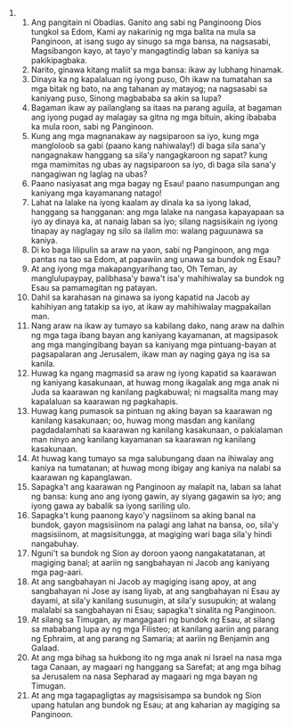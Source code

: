 <ol>
  <li>
    <ol>
      <li>Ang pangitain ni Obadias. Ganito ang sabi ng Panginoong Dios tungkol sa Edom, Kami ay nakarinig ng mga balita na mula sa Panginoon, at isang sugo ay sinugo sa mga bansa, na nagsasabi, Magsibangon kayo, at tayo'y mangagtindig laban sa kaniya sa pakikipagbaka.</li>
      <li>Narito, ginawa kitang maliit sa mga bansa: ikaw ay lubhang hinamak.</li>
      <li>Dinaya ka ng kapalaluan ng iyong puso, Oh ikaw na tumatahan sa mga bitak ng bato, na ang tahanan ay matayog; na nagsasabi sa kaniyang puso, Sinong magbababa sa akin sa lupa?</li>
      <li>Bagaman ikaw ay pailanglang sa itaas na parang aguila, at bagaman ang iyong pugad ay malagay sa gitna ng mga bituin, aking ibababa ka mula roon, sabi ng Panginoon.</li>
      <li>Kung ang mga magnanakaw ay nagsiparoon sa iyo, kung mga mangloloob sa gabi (paano kang nahiwalay!) di baga sila sana'y nangagnakaw hanggang sa sila'y nangagkaroon ng sapat? kung mga mamimitas ng ubas ay nagsiparoon sa iyo, di baga sila sana'y nangagiwan ng laglag na ubas?</li>
      <li>Paano nasiyasat ang mga bagay ng Esau! paano nasumpungan ang kaniyang mga kayamanang natago!</li>
      <li>Lahat na lalake na iyong kaalam ay dinala ka sa iyong lakad, hanggang sa hangganan: ang mga lalake na nangasa kapayapaan sa iyo ay dinaya ka, at nanaig laban sa iyo; silang nagsisikain ng iyong tinapay ay naglagay ng silo sa ilalim mo: walang paguunawa sa kaniya.</li>
      <li>Di ko baga lilipulin sa araw na yaon, sabi ng Panginoon, ang mga pantas na tao sa Edom, at papawiin ang unawa sa bundok ng Esau?</li>
      <li>At ang iyong mga makapangyarihang tao, Oh Teman, ay manglulupaypay, palibhasa'y bawa't isa'y mahihiwalay sa bundok ng Esau sa pamamagitan ng patayan.</li>
      <li>Dahil sa karahasan na ginawa sa iyong kapatid na Jacob ay kahihiyan ang tatakip sa iyo, at ikaw ay mahihiwalay magpakailan man.</li>
      <li>Nang araw na ikaw ay tumayo sa kabilang dako, nang araw na dalhin ng mga taga ibang bayan ang kaniyang kayamanan, at magsipasok ang mga mangingibang bayan sa kaniyang mga pintuang-bayan at pagsapalaran ang Jerusalem, ikaw man ay naging gaya ng isa sa kanila.</li>
      <li>Huwag ka ngang magmasid sa araw ng iyong kapatid sa kaarawan ng kaniyang kasakunaan, at huwag mong ikagalak ang mga anak ni Juda sa kaarawan ng kanilang pagkabuwal; ni magsalita mang may kapalaluan sa kaarawan ng pagkahapis.</li>
      <li>Huwag kang pumasok sa pintuan ng aking bayan sa kaarawan ng kanilang kasakunaan; oo, huwag mong masdan ang kanilang pagdadalamhati sa kaarawan ng kanilang kasakunaan, o pakialaman man ninyo ang kanilang kayamanan sa kaarawan ng kanilang kasakunaan.</li>
      <li>At huwag kang tumayo sa mga salubungang daan na ihiwalay ang kaniya na tumatanan; at huwag mong ibigay ang kaniya na nalabi sa kaarawan ng kapanglawan.</li>
      <li>Sapagka't ang kaarawan ng Panginoon ay malapit na, laban sa lahat ng bansa: kung ano ang iyong gawin, ay siyang gagawin sa iyo; ang iyong gawa ay babalik sa iyong sariling ulo.</li>
      <li>Sapagka't kung paanong kayo'y nagsiinom sa aking banal na bundok, gayon magsisiinom na palagi ang lahat na bansa, oo, sila'y magsisiinom, at magsisitungga, at magiging wari baga sila'y hindi nangabuhay.</li>
      <li>Nguni't sa bundok ng Sion ay doroon yaong nangakatatanan, at magiging banal; at aariin ng sangbahayan ni Jacob ang kaniyang mga pag-aari.</li>
      <li>At ang sangbahayan ni Jacob ay magiging isang apoy, at ang sangbahayan ni Jose ay isang liyab, at ang sangbahayan ni Esau ay dayami, at sila'y kanilang susunugin, at sila'y susupukin; at walang malalabi sa sangbahayan ni Esau; sapagka't sinalita ng Panginoon.</li>
      <li>At silang sa Timugan, ay mangagaari ng bundok ng Esau, at silang sa mababang lupa ay ng mga Filisteo; at kanilang aariin ang parang ng Ephraim, at ang parang ng Samaria; at aariin ng Benjamin ang Galaad.</li>
      <li>At ang mga bihag sa hukbong ito ng mga anak ni Israel na nasa mga taga Canaan, ay magaari ng hanggang sa Sarefat; at ang mga bihag sa Jerusalem na nasa Sepharad ay magaari ng mga bayan ng Timugan.</li>
      <li>At ang mga tagapagligtas ay magsisisampa sa bundok ng Sion upang hatulan ang bundok ng Esau; at ang kaharian ay magiging sa Panginoon.</li>
    </ol>
  </li>
</ol>